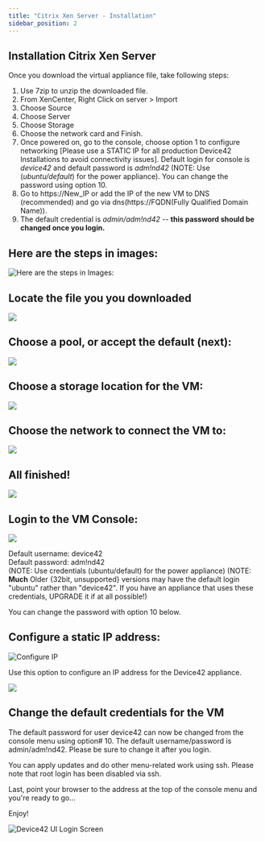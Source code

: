 ```yaml
---
title: "Citrix Xen Server - Installation"
sidebar_position: 2
---
```


## Installation Citrix Xen Server

Once you download the virtual appliance file, take following steps:

1. Use 7zip to unzip the downloaded file.
2. From XenCenter, Right Click on server > Import
3. Choose Source
4. Choose Server
5. Choose Storage
6. Choose the network card and Finish.
7. Once powered on, go to the console, choose option 1 to configure networking \[Please use a STATIC IP for all production Device42 Installations to avoid connectivity issues\]. Default login for console is _device42_ and default password is _adm!nd42_ (NOTE: Use (_ubuntu/default_) for the power appliance). You can change the password using option 10.
8. Go to https://New\_IP or add the IP of the new VM to DNS (recommended) and go via dns(https://FQDN(Fully Qualified Domain Name)).
9. The default credential is _admin/adm!nd42_ -- **this password should be changed once you login.**

## Here are the steps in images:

![Here are the steps in Images:](/assets/images/wpid5942-wpid-media_1331243551635.png)

## Locate the file you you downloaded

![](/assets/images/wpid5943-wpid-media_1331243622364.png)

## Choose a pool, or accept the default (next):

![](/assets/images/wpid5944-wpid-media_1331243664174.png)

## Choose a storage location for the VM:

![](/assets/images/wpid5945-wpid-media_1331243689911.png)

## Choose the network to connect the VM to:

![](/assets/images/wpid5946-wpid-media_1331243717545.png)

## All finished!

![](/assets/images/wpid5947-wpid-media_1331243745178.png)

## Login to the VM Console:

![](/assets/images/wpid5950-media_1419606545144.png)

Default username: device42  
Default password: adm!nd42  
(NOTE: Use credentials (ubuntu/default) for the power appliance) (NOTE: **Much** Older {32bit, unsupported} versions may have the default login "ubuntu" rather than "device42". If you have an appliance that uses these credentials, UPGRADE it if at all possible!)

You can change the password with option 10 below.

## Configure a static IP address:

![Configure IP](/assets/images/wpid5951-media_1338938610667.png)

Use this option to configure an IP address for the Device42 appliance.

![](/assets/images/wpid5948-media_1338938641495.png)

## Change the default credentials for the VM

The default password for user device42 can now be changed from the console menu using option# 10. The default username/password is admin/adm!nd42. Please be sure to change it after you login.

You can apply updates and do other menu-related work using ssh. Please note that root login has been disabled via ssh.

Last, point your browser to the address at the top of the console menu and you're ready to go...

Enjoy!

![Device42 UI Login Screen](/assets/images/d42_UI-LOGIN_SCREEN.png)
